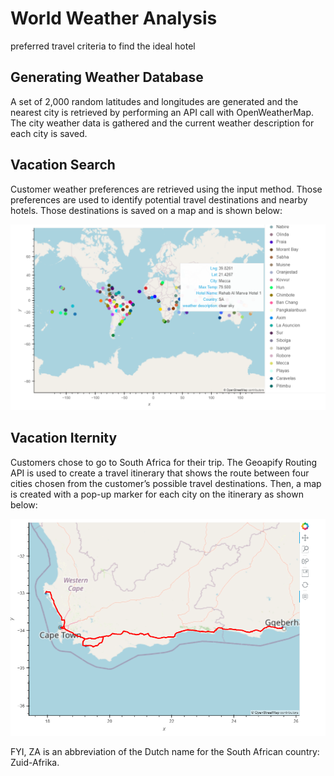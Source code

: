 # World Weather Analysis
preferred travel criteria to find the ideal hotel

## Generating Weather Database
A set of 2,000 random latitudes and longitudes are generated and the nearest city is retrieved by performing an API call with OpenWeatherMap. The city weather data is gathered and the current weather description for each city is saved. 

## Vacation Search
Customer weather preferences are retrieved using the input method. Those preferences are used to identify potential travel destinations and nearby hotels. Those destinations is saved on a map and is shown below:

![World map and possible destinations](/Vacation_Search/WeatherPy_vacation_map.PNG)

## Vacation Iternity
Customers chose to go to South Africa for their trip. The Geoapify Routing API is used to create a travel itinerary that shows the route between four cities chosen from the customer’s possible travel destinations. Then, a map is created with a pop-up marker for each city on the itinerary as shown below:

![Customer Rout in South Africa](/Vacation_Itinerary/WeatherPy_travel_map.PNG)

FYI, ZA is an abbreviation of the Dutch name for the South African country: Zuid-Afrika.
